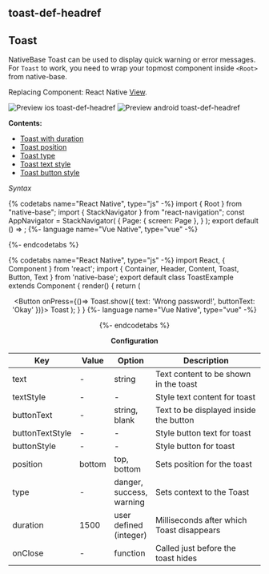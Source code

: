 ## toast-def-headref
## Toast

NativeBase Toast can be used to display quick warning or error messages.
For `Toast` to work, you need to wrap your topmost component inside `<Root>` from native-base.

Replacing Component: React Native [View](https://facebook.github.io/react-native/docs/view.html).

![Preview ios toast-def-headref](https://github.com/GeekyAnts/NativeBase-KitchenSink/raw/v2.6.1/screenshots/ios/toast-basic.gif)
![Preview android toast-def-headref](https://github.com/GeekyAnts/NativeBase-KitchenSink/raw/v2.6.1/screenshots/android/toast-basic.gif)

  **Contents:**
* [Toast with duration](Components.md#toast-with-duration-headref)
* [Toast position](Components.md#toast-position-headref)
* [Toast type](Components.md#toast-type-headref)
* [Toast text style](Components.md#toast-text-style-headref)
* [Toast button style](Components.md#toast-button-style-headref)

*Syntax*

{% codetabs name="React Native", type="js" -%}
import { Root } from "native-base";
import { StackNavigator } from "react-navigation";
const AppNavigator = StackNavigator(
  {
    Page: { screen: Page },
  }
);
export default () =>
  <Root>
    <AppNavigator />
  </Root>;
{%- language name="Vue Native", type="vue" -%}
<template>
  <root>
    <app-navigation></app-navigation>
  </root>
</template>
<script>
import { Root } from "native-base";
import { StackNavigator } from "vue-native-router";
const AppNavigation = StackNavigator(
  {
    Page: { screen: Page },
  }
);
export default {
  components: { Root, AppNavigation }
};
</script>
{%- endcodetabs %}

{% codetabs name="React Native", type="js" -%}
import React, { Component } from 'react';
import { Container, Header, Content, Toast, Button, Text } from 'native-base';
export default class ToastExample extends Component {
  render() {
    return (
      <Container>
        <Header />
        <Content padder>
          <Button onPress={()=> Toast.show({
              text: 'Wrong password!',
              buttonText: 'Okay'
            })}>
            <Text>Toast</Text>
          </Button>
        </Content>
      </Container>
    );
  }
}
{%- language name="Vue Native", type="vue" -%}
<template>
  <nb-container>
    <nb-header />
    <nb-content padder>
      <nb-button :onPress="handleBtnPress">
        <nb-text>Toast</nb-text>
      </nb-button>
    </nb-content>
  </nb-container>
</template>
<script>
import React from "react";
import { Toast } from "native-base";
export default {
  methods: {
    handleBtnPress: function() {
      Toast.show({
        text: "Wrong password!",
        buttonText: "Okay"
      });
    }
  }
};
</script>
{%- endcodetabs %}
<br />

**Configuration**
<table class="table table-bordered">
    <thead>
        <tr>
            <th>Key</th>
            <th>Value</th>
            <th>Option</th>
            <th width="50%">Description</th>
        </tr>
    </thead>
    <tbody>
        <tr>
            <td>text</td>
            <td> - </td>
            <td> string </td>
            <td>Text content to be shown in the toast</td>
        </tr>
        <tr>
            <td>textStyle</td>
            <td> - </td>
            <td> - </td>
            <td>Style text content for toast</td>
        </tr>
        <tr>
            <td>buttonText</td>
            <td> - </td>
            <td> string, blank </td>
            <td>Text to be displayed inside the button</td>
        </tr>
        <tr>
            <td>buttonTextStyle</td>
            <td> - </td>
            <td> - </td>
            <td>Style button text for toast</td>
        </tr>
        <tr>
            <td>buttonStyle</td>
            <td> - </td>
            <td> - </td>
            <td>Style button for toast</td>
        </tr>
        <tr>
            <td>position</td>
            <td> bottom </td>
            <td> top, bottom </td>
            <td>Sets position for the toast</td>
        </tr>
        <tr>
            <td>type</td>
            <td> - </td>
            <td>danger, success, warning</td>
            <td>Sets context to the Toast</td>
        </tr>
        <tr>
            <td>duration</td>
            <td> 1500 </td>
            <td>user defined (integer)</td>
            <td>Milliseconds after which Toast disappears</td>
        </tr>
        <tr>
            <td>onClose</td>
            <td> - </td>
            <td> function </td>
            <td>Called just before the toast hides</td>
        </tr>
    </tbody>
</table><br />

